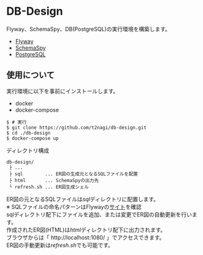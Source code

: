 # DB-Design

Flyway、SchemaSpy、DB(PostgreSQL)の実行環境を構築します。

* [Flyway](https://flywaydb.org/)
* [SchemaSpy](https://schemaspy.org/)
* [PostgreSQL](https://www.postgresql.org/)

## 使用について
実行環境に以下を事前にインストールします。
* docker
* docker-compose 
```shell
$ # 実行
$ git clone https://github.com/t2nagi/db-design.git
$ cd ./db-design
$ docker-compose up 
```
ディレクトリ構成
```
db-design/
 ├ ...
 ├ sql        ... ER図の生成元となるSQLファイルを配置
 ├ html       ... SchemaSpyの出力先
 └ refresh.sh ... ER図生成シェル
```

ER図の元となるSQLファイルは*sql*ディレクトリに配置します。  
※ SQLファイルの命名パターンはFlywayの[サイト](https://www.red-gate.com/blog/database-devops/flyway-naming-patterns-matter)を確認  
sqlディレクトリ配下にファイルを追加、または変更でER図の自動更新を行います。  
作成されたER図(HTML)は*html*ディレクトリ配下に出力されます。  
ブラウザからは「 http://localhost:1080/ 」でアクセスできます。  
ER図の手動更新は*refresh.sh*でも可能です。


